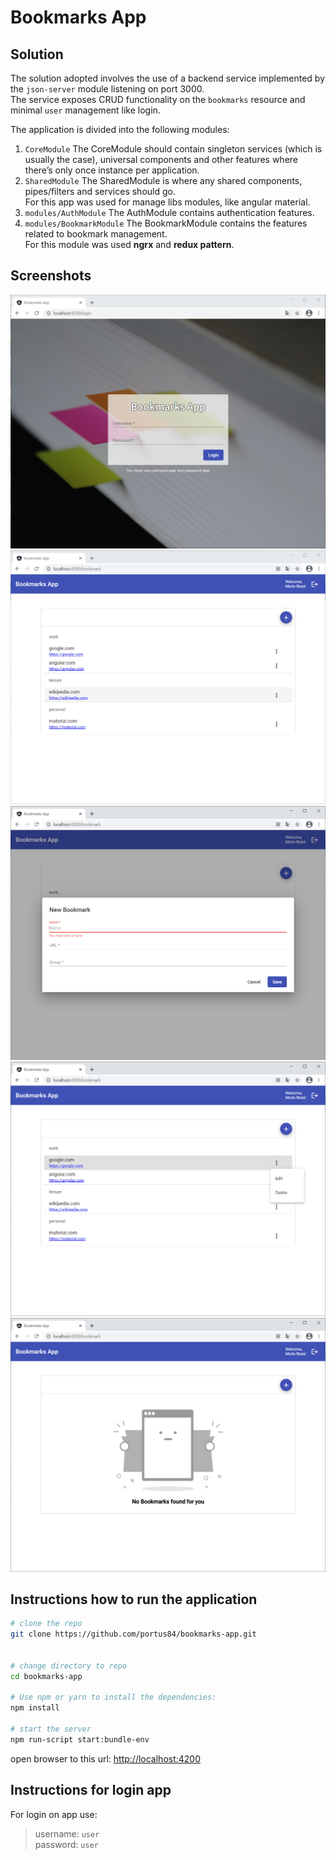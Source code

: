 # Bookmarks App

## Solution
The solution adopted involves the use of a backend service implemented by the `json-server` module listening on port 3000.\
The service exposes CRUD functionality on the `bookmarks` resource and minimal `user` management like login.

The application is divided into the following modules:
1. `CoreModule`
   The CoreModule should contain singleton services (which is usually the case), universal components and other features where there’s only once instance per application.
2. `SharedModule`
   The SharedModule is where any shared components, pipes/filters and services should go.\
   For this app was used for manage libs modules, like angular material.
3. `modules/AuthModule`
   The AuthModule contains authentication features.
4. `modules/BookmarkModule`
   The BookmarkModule contains the features related to bookmark management.\
   For this module was used **ngrx** and **redux pattern**.

## Screenshots

![Login Page](docs/screenshots/screenshot-1.png)
![Bookmarks List](docs/screenshots/screenshot-2.png)
![Bookmark Dialog](docs/screenshots/screenshot-3.png)
![Bookmarks List Action](docs/screenshots/screenshot-4.png)
![Bookmarks List with no data](docs/screenshots/screenshot-5.png)



## Instructions how to run the application
```bash
# clone the repo
git clone https://github.com/portus84/bookmarks-app.git


# change directory to repo
cd bookmarks-app

# Use npm or yarn to install the dependencies:
npm install

# start the server
npm run-script start:bundle-env
```

open browser to this url: [http://localhost:4200](http://localhost:4200) 

## Instructions for login app
For login on app use:
> username: `user`\
> password: `user`
